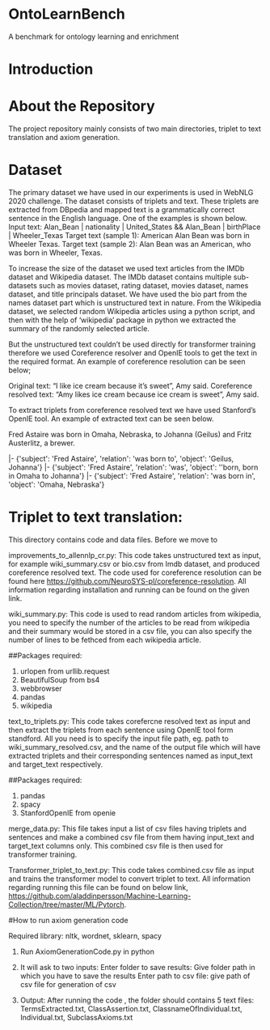 # OntoLearnBench
A benchmark for ontology learning and enrichment

# Introduction
# About the Repository
The project repository mainly consists of two main directories, triplet to text translation and axiom generation.

# Dataset 
The primary dataset we have used in our experiments is used in WebNLG 2020 challenge. The dataset consists of triplets and text. These triplets are extracted from DBpedia and mapped text is a grammatically correct sentence in the English language. One of the examples is shown below.
Input text: Alan_Bean | nationality | United_States && Alan_Bean | birthPlace | Wheeler_Texas
Target text (sample 1): American Alan Bean was born in Wheeler Texas.
Target text (sample 2): Alan Bean was an American, who was born in Wheeler, Texas.

To increase the size of the dataset we used text articles from the IMDb dataset and Wikipedia dataset. The IMDb dataset contains multiple sub-datasets such as movies dataset, rating dataset, movies dataset, names dataset, and title principals dataset. We have used the bio part from the names dataset part which is unstructured text in nature. From the Wikipedia dataset, we selected random Wikipedia articles using a python script, and then with the help of ‘wikipedia’ package in python we extracted the summary of the randomly selected article.

But the unstructured text couldn’t be used directly for transformer training therefore we used Coreference resolver and OpenIE tools to get the text in the required format. An example of coreference resolution can be seen below;

Original text: “I like ice cream because it’s sweet”, Amy said.
Coreference resolved text: “Amy likes ice cream because ice cream is sweet”, Amy said.

To extract triplets from coreference resolved text we have used Stanford’s OpenIE tool.
An example of extracted text can be seen below.

Fred Astaire was born in Omaha, Nebraska, to Johanna (Geilus) and Fritz Austerlitz, a brewer.

|- {'subject': 'Fred Astaire', 'relation': 'was born to', 'object': 'Geilus, Johanna'}
|- {'subject': 'Fred Astaire', 'relation': 'was', 'object': ''born, born in Omaha to Johanna'}
|- {'subject': 'Fred Astaire', 'relation': 'was born in', 'object': 'Omaha, Nebraska'} 


# Triplet to text translation: 
This directory contains code and data files. Before we move to 

improvements_to_allennlp_cr.py: This code takes unstructured text as input, for example wiki_summary.csv or bio.csv from Imdb dataset, and produced coreference resolved text. 
The code used for coreference resolution can be found here https://github.com/NeuroSYS-pl/coreference-resolution. All information regarding installation and running can be found on the given link.

wiki_summary.py: This code is used to read random articles from wikipedia, you need to specify the number of the articles to be read from wikipedia and their summary would be stored in a csv file, you can also specify the number of lines to be fethced from each wikipedia article.

##Packages required:
1. urlopen from urllib.request 
2. BeautifulSoup from bs4 
3. webbrowser
4. pandas
5. wikipedia

text_to_triplets.py: This code takes corefercne resolved text as input and then extract the triplets from each sentence using OpenIE tool form standford. All you need is to specify the input file path, eg. path to wiki_summary_resolved.csv, and the name of the output file which will have extracted triplets and their corresponding sentences named as input_text and target_text respectively. 

##Packages required:
1. pandas 
2. spacy
3. StanfordOpenIE from openie  

merge_data.py: This file takes input a list of csv files having triplets and sentences and make a combined csv file from them having input_text and target_text columns only. This combined csv file is then used for transformer training.

Transformer_triplet_to_text.py: This code takes combined.csv file as input and trains the transformer model to convert triplet to text. All information regarding running this file can be found on below link, https://github.com/aladdinpersson/Machine-Learning-Collection/tree/master/ML/Pytorch. 


#How to run axiom generation code

Required library: nltk, wordnet, sklearn, spacy

1. Run AxiomGenerationCode.py in python

2. It will ask to two inputs:
Enter folder to save results: Give folder path in which you have to save the results
Enter path to csv file:  give path of csv file for generation of csv

3. Output: After running the code , the folder should contains 5 text files: 
TermsExtracted.txt, ClassAssertion.txt, ClassnameOfIndividual.txt, Individual.txt, SubclassAxioms.txt 
